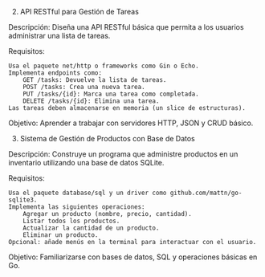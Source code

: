 2. API RESTful para Gestión de Tareas

Descripción:
Diseña una API RESTful básica que permita a los usuarios administrar una lista de tareas.

Requisitos:

    Usa el paquete net/http o frameworks como Gin o Echo.
    Implementa endpoints como:
        GET /tasks: Devuelve la lista de tareas.
        POST /tasks: Crea una nueva tarea.
        PUT /tasks/{id}: Marca una tarea como completada.
        DELETE /tasks/{id}: Elimina una tarea.
    Las tareas deben almacenarse en memoria (un slice de estructuras).

Objetivo:
Aprender a trabajar con servidores HTTP, JSON y CRUD básico.

3. Sistema de Gestión de Productos con Base de Datos

Descripción:
Construye un programa que administre productos en un inventario utilizando una base de datos SQLite.

Requisitos:

    Usa el paquete database/sql y un driver como github.com/mattn/go-sqlite3.
    Implementa las siguientes operaciones:
        Agregar un producto (nombre, precio, cantidad).
        Listar todos los productos.
        Actualizar la cantidad de un producto.
        Eliminar un producto.
    Opcional: añade menús en la terminal para interactuar con el usuario.

Objetivo:
Familiarizarse con bases de datos, SQL y operaciones básicas en Go.
